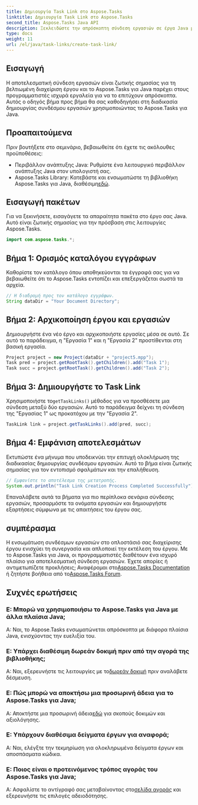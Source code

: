 ```yaml
---
title: Δημιουργία Task Link στο Aspose.Tasks
linktitle: Δημιουργία Task Link στο Aspose.Tasks
second_title: Aspose.Tasks Java API
description: Ξεκλειδώστε την απρόσκοπτη σύνδεση εργασιών σε έργα Java με το Aspose.Tasks. Κατακτήστε την τέχνη της δημιουργίας συνδέσμων εργασιών με τον βήμα προς βήμα οδηγό μας. Κατεβάστε τώρα!
type: docs
weight: 11
url: /el/java/task-links/create-task-link/
---
```

## Εισαγωγή
Η αποτελεσματική σύνδεση εργασιών είναι ζωτικής σημασίας για τη βελτιωμένη διαχείριση έργου και το Aspose.Tasks για Java παρέχει στους προγραμματιστές ισχυρά εργαλεία για να το επιτύχουν απρόσκοπτα. Αυτός ο οδηγός βήμα προς βήμα θα σας καθοδηγήσει στη διαδικασία δημιουργίας συνδέσμου εργασιών χρησιμοποιώντας το Aspose.Tasks για Java.
## Προαπαιτούμενα
Πριν βουτήξετε στο σεμινάριο, βεβαιωθείτε ότι έχετε τις ακόλουθες προϋποθέσεις:
- Περιβάλλον ανάπτυξης Java: Ρυθμίστε ένα λειτουργικό περιβάλλον ανάπτυξης Java στον υπολογιστή σας.
-  Aspose.Tasks Library: Κατεβάστε και ενσωματώστε τη βιβλιοθήκη Aspose.Tasks για Java, διαθέσιμη[εδώ](https://releases.aspose.com/tasks/java/).
## Εισαγωγή πακέτων
Για να ξεκινήσετε, εισαγάγετε τα απαραίτητα πακέτα στο έργο σας Java. Αυτό είναι ζωτικής σημασίας για την πρόσβαση στις λειτουργίες Aspose.Tasks.
```java
import com.aspose.tasks.*;
```
## Βήμα 1: Ορισμός καταλόγου εγγράφων
Καθορίστε τον κατάλογο όπου αποθηκεύονται τα έγγραφά σας για να βεβαιωθείτε ότι το Aspose.Tasks εντοπίζει και επεξεργάζεται σωστά τα αρχεία.
```java
// Η διαδρομή προς τον κατάλογο εγγράφων.
String dataDir = "Your Document Directory";
```
## Βήμα 2: Αρχικοποίηση έργου και εργασιών
Δημιουργήστε ένα νέο έργο και αρχικοποιήστε εργασίες μέσα σε αυτό. Σε αυτό το παράδειγμα, η "Εργασία 1" και η "Εργασία 2" προστίθενται στη βασική εργασία.
```java
Project project = new Project(dataDir + "project5.mpp");
Task pred = project.getRootTask().getChildren().add("Task 1");
Task succ = project.getRootTask().getChildren().add("Task 2");
```
## Βήμα 3: Δημιουργήστε το Task Link
 Χρησιμοποιήστε το`getTaskLinks()` μέθοδος για να προσθέσετε μια σύνδεση μεταξύ δύο εργασιών. Αυτό το παράδειγμα δείχνει τη σύνδεση της "Εργασίας 1" ως προκατόχου με την "Εργασία 2".
```java
TaskLink link = project.getTaskLinks().add(pred, succ);
```
## Βήμα 4: Εμφάνιση αποτελεσμάτων
Εκτυπώστε ένα μήνυμα που υποδεικνύει την επιτυχή ολοκλήρωση της διαδικασίας δημιουργίας συνδέσμου εργασιών. Αυτό το βήμα είναι ζωτικής σημασίας για τον εντοπισμό σφαλμάτων και την επαλήθευση.
```java
// Εμφανίστε το αποτέλεσμα της μετατροπής.
System.out.println("Task Link Creation Process Completed Successfully");
```
Επαναλάβετε αυτά τα βήματα για πιο περίπλοκα σενάρια σύνδεσης εργασιών, προσαρμόστε τα ονόματα εργασιών και δημιουργήστε εξαρτήσεις σύμφωνα με τις απαιτήσεις του έργου σας.
## συμπέρασμα
Η ενσωμάτωση συνδέσμων εργασιών στο οπλοστάσιό σας διαχείρισης έργου ενισχύει τη συνεργασία και απλοποιεί την εκτέλεση του έργου. Με το Aspose.Tasks για Java, οι προγραμματιστές διαθέτουν ένα ισχυρό πλαίσιο για αποτελεσματική σύνδεση εργασιών.
 Έχετε απορίες ή αντιμετωπίζετε προκλήσεις; Αναφέρομαι στο[Aspose.Tasks Documentation](https://reference.aspose.com/tasks/java/) ή ζητήστε βοήθεια από το[Aspose.Tasks Forum](https://forum.aspose.com/c/tasks/15).
## Συχνές ερωτήσεις
### Ε: Μπορώ να χρησιμοποιήσω το Aspose.Tasks για Java με άλλα πλαίσια Java;
Α: Ναι, το Aspose.Tasks ενσωματώνεται απρόσκοπτα με διάφορα πλαίσια Java, ενισχύοντας την ευελιξία του.
### Ε: Υπάρχει διαθέσιμη δωρεάν δοκιμή πριν από την αγορά της βιβλιοθήκης;
 Α: Ναι, εξερευνήστε τις λειτουργίες με το[δωρεάν δοκιμή](https://releases.aspose.com/) πριν αναλάβετε δέσμευση.
### Ε: Πώς μπορώ να αποκτήσω μια προσωρινή άδεια για το Aspose.Tasks για Java;
 Α: Αποκτήστε μια προσωρινή άδεια[εδώ](https://purchase.aspose.com/temporary-license/) για σκοπούς δοκιμών και αξιολόγησης.
### Ε: Υπάρχουν διαθέσιμα δείγματα έργων για αναφορά;
Α: Ναι, ελέγξτε την τεκμηρίωση για ολοκληρωμένα δείγματα έργων και αποσπάσματα κώδικα.
### Ε: Ποιος είναι ο προτεινόμενος τρόπος αγοράς του Aspose.Tasks για Java;
 Α: Ασφαλίστε το αντίγραφό σας μεταβαίνοντας στο[σελίδα αγοράς](https://purchase.aspose.com/buy) και εξερευνήστε τις επιλογές αδειοδότησης.